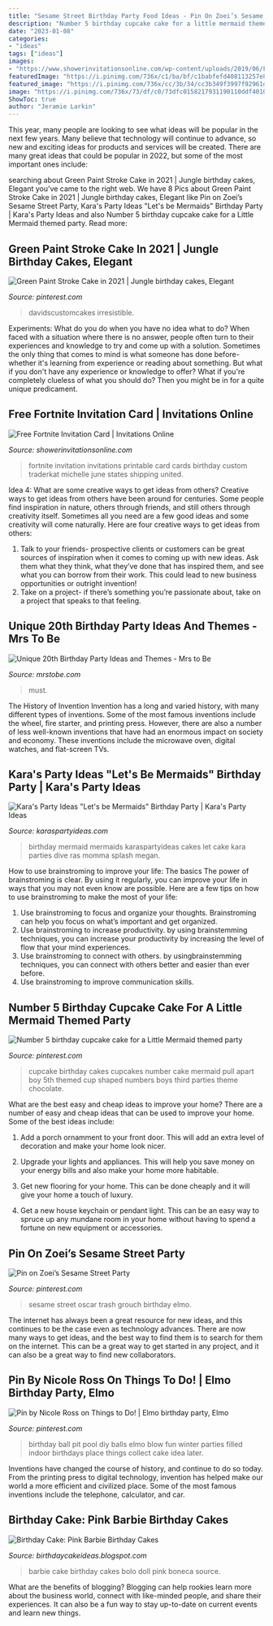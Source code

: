 ```yaml
---
title: "Sesame Street Birthday Party Food Ideas - Pin On Zoei’s Sesame Street Party"
description: "Number 5 birthday cupcake cake for a little mermaid themed party"
date: "2023-01-08"
categories:
- "ideas"
tags: ["ideas"]
images:
- "https://www.showerinvitationsonline.com/wp-content/uploads/2019/06/Free-Fortnite-Invitation-Card.jpg"
featuredImage: "https://i.pinimg.com/736x/c1/ba/bf/c1babfefd408113257e8b3bfd7c460e2.jpg"
featured_image: "https://i.pinimg.com/736x/cc/3b/34/cc3b349f3997f92961dd850a65555570--third-birthday-birthday-ideas.jpg"
image: "https://i.pinimg.com/736x/73/df/c0/73dfc0158217931190110ddf401081b6--kids-birthday-party-ideas-st-birthday-parties.jpg"
ShowToc: true
author: "Jeramie Larkin"
---
```



This year, many people are looking to see what ideas will be popular in the next few years. Many believe that technology will continue to advance, so new and exciting ideas for products and services will be created. There are many great ideas that could be popular in 2022, but some of the most important ones include: 

	

		
searching about Green Paint Stroke Cake in 2021 | Jungle birthday cakes, Elegant you've came to the right web. We have 8 Pics about Green Paint Stroke Cake in 2021 | Jungle birthday cakes, Elegant like Pin on Zoei’s Sesame Street Party, Kara&#039;s Party Ideas &quot;Let&#039;s be Mermaids&quot; Birthday Party | Kara&#039;s Party Ideas and also Number 5 birthday cupcake cake for a Little Mermaid themed party. Read more:
		
    
## Green Paint Stroke Cake In 2021 | Jungle Birthday Cakes, Elegant

<img loading=lazy src="https://i.pinimg.com/736x/82/d2/0f/82d20fe554f81241b0a8295b293f7598.jpg" onerror="this.onerror=null;this.src='https://tse3.mm.bing.net/th?id=OIP.17ffhX3RBa830u5xa1Iv2QHaJ3&amp;pid=15.1';" alt="Green Paint Stroke Cake in 2021 | Jungle birthday cakes, Elegant">

_Source: pinterest.com_

>davidscustomcakes irresistible. 

	

Experiments: What do you do when you have no idea what to do?
When faced with a situation where there is no answer, people often turn to their experiences and knowledge to try and come up with a solution. Sometimes the only thing that comes to mind is what someone has done before- whether it's learning from experience or reading about something. But what if you don't have any experience or knowledge to offer? What if you're completely clueless of what you should do? Then you might be in for a quite unique predicament.

    
## Free Fortnite Invitation Card | Invitations Online

<img loading=lazy src="https://www.showerinvitationsonline.com/wp-content/uploads/2019/06/Free-Fortnite-Invitation-Card.jpg" onerror="this.onerror=null;this.src='https://tse4.mm.bing.net/th?id=OIP.vTpYJ5o1O_O9w8zpHnSxjgHaEU&amp;pid=15.1';" alt="Free Fortnite Invitation Card | Invitations Online">

_Source: showerinvitationsonline.com_

>fortnite invitation invitations printable card cards birthday custom traderkat michelle june states shipping united. 

	

Idea 4: What are some creative ways to get ideas from others?
Creative ways to get ideas from others have been around for centuries. Some people find inspiration in nature, others through friends, and still others through creativity itself. Sometimes all you need are a few good ideas and some creativity will come naturally. Here are four creative ways to get ideas from others: 
1) Talk to your friends- prospective clients or customers can be great sources of inspiration when it comes to coming up with new ideas. Ask them what they think, what they’ve done that has inspired them, and see what you can borrow from their work. This could lead to new business opportunities or outright invention! 
2) Take on a project- if there’s something you’re passionate about, take on a project that speaks to that feeling.

    
## Unique 20th Birthday Party Ideas And Themes - Mrs To Be

<img loading=lazy src="http://mrstobe.com/wp-content/uploads/2020/07/20th-birthday-party-1324329610656455493.jpg" onerror="this.onerror=null;this.src='https://tse2.mm.bing.net/th?id=OIP.GTfJc4UF1ottPCOhn3QrPgHaLH&amp;pid=15.1';" alt="Unique 20th Birthday Party Ideas and Themes - Mrs to Be">

_Source: mrstobe.com_

>must. 

	

The History of Invention
Invention has a long and varied history, with many different types of inventions. Some of the most famous inventions include the wheel, fire starter, and printing press. However, there are also a number of less well-known inventions that have had an enormous impact on society and economy. These inventions include the microwave oven, digital watches, and flat-screen TVs.

    
## Kara&#039;s Party Ideas &quot;Let&#039;s Be Mermaids&quot; Birthday Party | Kara&#039;s Party Ideas

<img loading=lazy src="http://karaspartyideas.com/wp-content/uploads/2018/06/22Lets-be-Mermaids22-Birthday-Party-via-Karas-Party-Ideas-KarasPartyIdeas.com5_.jpg" onerror="this.onerror=null;this.src='https://tse1.mm.bing.net/th?id=OIP.3tQ3qbLf4RkpjZmFEj0R3gHaLF&amp;pid=15.1';" alt="Kara&#039;s Party Ideas &quot;Let&#039;s be Mermaids&quot; Birthday Party | Kara&#039;s Party Ideas">

_Source: karaspartyideas.com_

>birthday mermaid mermaids karaspartyideas cakes let cake kara parties dive ras momma splash megan. 

	

How to use brainstroming to improve your life: The basics
The power of brainstroming is clear. By using it regularly, you can improve your life in ways that you may not even know are possible. Here are a few tips on how to use brainstroming to make the most of your life: 
1. Use brainstroming to focus and organize your thoughts. Brainstroming can help you focus on what’s important and get organized. 
2. Use brainstroming to increase productivity. by using brainstemming techniques, you can increase your productivity by increasing the level of flow that your mind experiences. 
3. Use brainstroming to connect with others. by usingbrainstemming techniques, you can connect with others better and easier than ever before. 
4. Use brainstroming to improve communication skills.

    
## Number 5 Birthday Cupcake Cake For A Little Mermaid Themed Party

<img loading=lazy src="https://i.pinimg.com/736x/cc/3b/34/cc3b349f3997f92961dd850a65555570--third-birthday-birthday-ideas.jpg" onerror="this.onerror=null;this.src='https://tse1.mm.bing.net/th?id=OIP.VJXHT1cjBWj8x0im70oT7wHaLL&amp;pid=15.1';" alt="Number 5 birthday cupcake cake for a Little Mermaid themed party">

_Source: pinterest.com_

>cupcake birthday cakes cupcakes number cake mermaid pull apart boy 5th themed cup shaped numbers boys third parties theme chocolate. 

	

What are the best easy and cheap ideas to improve your home?
There are a number of easy and cheap ideas that can be used to improve your home. Some of the best ideas include:
1. Add a porch ornamment to your front door. This will add an extra level of decoration and make your home look nicer.

2. Upgrade your lights and appliances. This will help you save money on your energy bills and also make your home more habitable.

3. Get new flooring for your home. This can be done cheaply and it will give your home a touch of luxury.

4. Get a new house keychain or pendant light. This can be an easy way to spruce up any mundane room in your home without having to spend a fortune on new equipment or accessories.

    
## Pin On Zoei’s Sesame Street Party

<img loading=lazy src="https://i.pinimg.com/736x/c1/ba/bf/c1babfefd408113257e8b3bfd7c460e2.jpg" onerror="this.onerror=null;this.src='https://tse1.mm.bing.net/th?id=OIP.oVDyM4E4QgLbrKl9h4eRuAHaJ3&amp;pid=15.1';" alt="Pin on Zoei’s Sesame Street Party">

_Source: pinterest.com_

>sesame street oscar trash grouch birthday elmo. 

	

The internet has always been a great resource for new ideas, and this continues to be the case even as technology advances. There are now many ways to get ideas, and the best way to find them is to search for them on the internet. This can be a great way to get started in any project, and it can also be a great way to find new collaborators.

    
## Pin By Nicole Ross On Things To Do! | Elmo Birthday Party, Elmo

<img loading=lazy src="https://i.pinimg.com/736x/73/df/c0/73dfc0158217931190110ddf401081b6--kids-birthday-party-ideas-st-birthday-parties.jpg" onerror="this.onerror=null;this.src='https://tse3.mm.bing.net/th?id=OIP.ON543M7v9LflbCupoWrG3QHaLH&amp;pid=15.1';" alt="Pin by Nicole Ross on Things to Do! | Elmo birthday party, Elmo">

_Source: pinterest.com_

>birthday ball pit pool diy balls elmo blow fun winter parties filled indoor birthdays place things collect cake idea later. 

	

Inventions have changed the course of history, and continue to do so today. From the printing press to digital technology, invention has helped make our world a more efficient and civilized place. Some of the most famous inventions include the telephone, calculator, and car.

    
## Birthday Cake: Pink Barbie Birthday Cakes

<img loading=lazy src="https://1.bp.blogspot.com/-0_0kZAswdFo/TWGusI3OyKI/AAAAAAAAC8o/UH_ZtPLUiW8/s1600/barbie-cake-idea.JPG" onerror="this.onerror=null;this.src='https://tse4.mm.bing.net/th?id=OIP.caB3xwwqmvUn0PEeGLQBhwHaJ4&amp;pid=15.1';" alt="Birthday Cake: Pink Barbie Birthday Cakes">

_Source: birthdaycakeideas.blogspot.com_

>barbie cake birthday cakes bolo doll pink boneca source. 

	

What are the benefits of blogging?
Blogging can help rookies learn more about the business world, connect with like-minded people, and share their experiences. It can also be a fun way to stay up-to-date on current events and learn new things.

